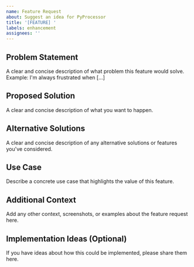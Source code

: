 ```yaml
---
name: Feature Request
about: Suggest an idea for PyProcessor
title: '[FEATURE] '
labels: enhancement
assignees: ''
---
```


## Problem Statement
A clear and concise description of what problem this feature would solve. 
Example: I'm always frustrated when [...]

## Proposed Solution
A clear and concise description of what you want to happen.

## Alternative Solutions
A clear and concise description of any alternative solutions or features you've considered.

## Use Case
Describe a concrete use case that highlights the value of this feature.

## Additional Context
Add any other context, screenshots, or examples about the feature request here.

## Implementation Ideas (Optional)
If you have ideas about how this could be implemented, please share them here.
